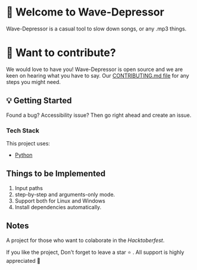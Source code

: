 # :tada: Welcome to Wave-Depressor
Wave-Depressor is a casual tool to slow down songs, or any .mp3 things.

# :mega: Want to contribute?
We would love to have you! Wave-Depressor is open source and we are keen on hearing what you have to say. Our [CONTRIBUTING.md file](https://github.com/ShadowOfPripyat/blob/master/CONTRIBUTING.mdwave-depressor) for any steps you might need.

## :bulb: Getting Started
Found a bug? Accessibility issue? Then go right ahead and create an issue.

### Tech Stack
This project uses:
- [Python](https://python.org/)

## Things to be Implemented
1. Input paths
2. step-by-step and arguments-only mode.
3. Support both for Linux and Windows
4. Install dependencies automatically.

## Notes
A project for those who want to colaborate in the *Hacktoberfest*.

If you like the project, Don't forget to leave a star :star: . All support is highly appreciated :100:
